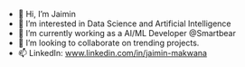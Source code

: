 - 👋 Hi, I’m Jaimin
- 👀 I’m interested in Data Science and Artificial Intelligence
- 🌱 I’m currently working as a AI/ML Developer @Smartbear
- 💞️ I’m looking to collaborate on trending projects.
- 📫 LinkedIn: www.linkedin.com/in/jaimin-makwana

<!---
jaiminmakwana/jaiminmakwana is a ✨ special ✨ repository because its `README.md` (this file) appears on your GitHub profile.
You can click the Preview link to take a look at your changes.
--->
